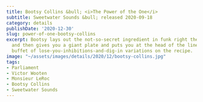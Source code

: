 ```yaml
---
title: Bootsy Collins &bull; <i>The Power of the One</i>
subtitle: Sweetwater Sounds &bull; released 2020-09-18
category: details
publishDate: '2020-12-30'
slug: power-of-one-bootsy-collins
excerpt: Bootsy lays out the not-so-secret ingredient in funk right there in the title,
  and then gives you a giant plate and puts you at the head of the line of this 70-minute
  buffet of lose-you-inhibitions-and-dig-in variations on the recipe.
image: "~/assets/images/details/2020/12/bootsy-collins.jpg"
tags:
- Parliament
- Victor Wooten
- Monsieur LeRoc
- Bootsy Collins
- Sweetwater Sounds
---
```


